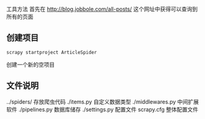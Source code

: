 工具方法
首先在 http://blog.jobbole.com/all-posts/ 这个网址中获得可以查询到所有的页面

## 创建项目 
    scrapy startproject ArticleSpider
创建一个新的空项目

## 文件说明
../spiders/             存放爬虫代码
./items.py              自定义数据类型
./middlewares.py        中间扩展软件
./pipelines.py          数据库储存
./settings.py           配置文件
scrapy.cfg              整体配置文件 

